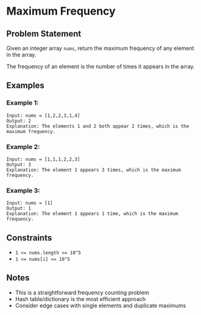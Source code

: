 # Maximum Frequency

## Problem Statement

Given an integer array `nums`, return the maximum frequency of any element in the array.

The frequency of an element is the number of times it appears in the array.

## Examples

### Example 1:
```
Input: nums = [1,2,2,3,1,4]
Output: 2
Explanation: The elements 1 and 2 both appear 2 times, which is the maximum frequency.
```

### Example 2:
```
Input: nums = [1,1,1,2,2,3]
Output: 3
Explanation: The element 1 appears 3 times, which is the maximum frequency.
```

### Example 3:
```
Input: nums = [1]
Output: 1
Explanation: The element 1 appears 1 time, which is the maximum frequency.
```

## Constraints

- `1 <= nums.length <= 10^5`
- `1 <= nums[i] <= 10^5`

## Notes

- This is a straightforward frequency counting problem
- Hash table/dictionary is the most efficient approach
- Consider edge cases with single elements and duplicate maximums
